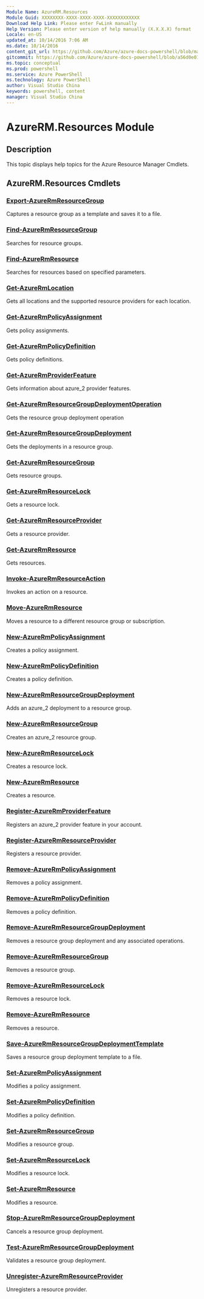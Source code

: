 ```yaml
---
Module Name: AzureRM.Resources
Module Guid: XXXXXXXX-XXXX-XXXX-XXXX-XXXXXXXXXXXX
Download Help Link: Please enter FwLink manually
Help Version: Please enter version of help manually (X.X.X.X) format
Locale: en-US
updated_at: 10/14/2016 7:06 AM
ms.date: 10/14/2016
content_git_url: https://github.com/Azure/azure-docs-powershell/blob/master/azureps-cmdlets-docs/ResourceManager/AzureRM.Resources/v1.0/CmdletMDs/AzureRM.Resources.md
gitcommit: https://github.com/Azure/azure-docs-powershell/blob/a56d0e01e65c2c33aa2af13dd29addc94ead6e88/azureps-cmdlets-docs/ResourceManager/AzureRM.Resources/v1.0/CmdletMDs/AzureRM.Resources.md
ms.topic: conceptual
ms.prod: powershell
ms.service: Azure PowerShell
ms.technology: Azure PowerShell
author: Visual Studio China
keywords: powershell, content
manager: Visual Studio China
---
```


# AzureRM.Resources Module
## Description
This topic displays help topics for the Azure Resource Manager Cmdlets. 

## AzureRM.Resources Cmdlets
### [Export-AzureRmResourceGroup](Export-AzureRmResourceGroup.md)
Captures a resource group as a template and saves it to a file.


### [Find-AzureRmResourceGroup](Find-AzureRmResourceGroup.md)
Searches for resource groups.


### [Find-AzureRmResource](Find-AzureRmResource.md)
Searches for resources based on specified parameters.


### [Get-AzureRmLocation](Get-AzureRmLocation.md)
Gets all locations and the supported resource providers for each location.


### [Get-AzureRmPolicyAssignment](Get-AzureRmPolicyAssignment.md)
Gets policy assignments.


### [Get-AzureRmPolicyDefinition](Get-AzureRmPolicyDefinition.md)
Gets policy definitions.


### [Get-AzureRmProviderFeature](Get-AzureRmProviderFeature.md)
Gets information about azure_2 provider features.


### [Get-AzureRmResourceGroupDeploymentOperation](Get-AzureRmResourceGroupDeploymentOperation.md)
Gets the resource group deployment operation


### [Get-AzureRmResourceGroupDeployment](Get-AzureRmResourceGroupDeployment.md)
Gets the deployments in a resource group.


### [Get-AzureRmResourceGroup](Get-AzureRmResourceGroup.md)
Gets resource groups.


### [Get-AzureRmResourceLock](Get-AzureRmResourceLock.md)
Gets a resource lock.


### [Get-AzureRmResourceProvider](Get-AzureRmResourceProvider.md)
Gets a resource provider.


### [Get-AzureRmResource](Get-AzureRmResource.md)
Gets resources.


### [Invoke-AzureRmResourceAction](Invoke-AzureRmResourceAction.md)
Invokes an action on a resource.


### [Move-AzureRmResource](Move-AzureRmResource.md)
Moves a resource to a different resource group or subscription.


### [New-AzureRmPolicyAssignment](New-AzureRmPolicyAssignment.md)
Creates a policy assignment.


### [New-AzureRmPolicyDefinition](New-AzureRmPolicyDefinition.md)
Creates a policy definition.


### [New-AzureRmResourceGroupDeployment](New-AzureRmResourceGroupDeployment.md)
Adds an azure_2 deployment to a resource group.


### [New-AzureRmResourceGroup](New-AzureRmResourceGroup.md)
Creates an azure_2 resource group.


### [New-AzureRmResourceLock](New-AzureRmResourceLock.md)
Creates a resource lock.


### [New-AzureRmResource](New-AzureRmResource.md)
Creates a resource.


### [Register-AzureRmProviderFeature](Register-AzureRmProviderFeature.md)
Registers an azure_2 provider feature in your account.


### [Register-AzureRmResourceProvider](Register-AzureRmResourceProvider.md)
Registers a resource provider.


### [Remove-AzureRmPolicyAssignment](Remove-AzureRmPolicyAssignment.md)
Removes a policy assignment.


### [Remove-AzureRmPolicyDefinition](Remove-AzureRmPolicyDefinition.md)
Removes a policy definition.


### [Remove-AzureRmResourceGroupDeployment](Remove-AzureRmResourceGroupDeployment.md)
Removes a resource group deployment and any associated operations.


### [Remove-AzureRmResourceGroup](Remove-AzureRmResourceGroup.md)
Removes a resource group.


### [Remove-AzureRmResourceLock](Remove-AzureRmResourceLock.md)
Removes a resource lock.


### [Remove-AzureRmResource](Remove-AzureRmResource.md)
Removes a resource.


### [Save-AzureRmResourceGroupDeploymentTemplate](Save-AzureRmResourceGroupDeploymentTemplate.md)
Saves a resource group deployment template to a file.


### [Set-AzureRmPolicyAssignment](Set-AzureRmPolicyAssignment.md)
Modifies a policy assignment.


### [Set-AzureRmPolicyDefinition](Set-AzureRmPolicyDefinition.md)
Modifies a policy definition.


### [Set-AzureRmResourceGroup](Set-AzureRmResourceGroup.md)
Modifies a resource group.


### [Set-AzureRmResourceLock](Set-AzureRmResourceLock.md)
Modifies a resource lock.


### [Set-AzureRmResource](Set-AzureRmResource.md)
Modifies a resource.


### [Stop-AzureRmResourceGroupDeployment](Stop-AzureRmResourceGroupDeployment.md)
Cancels a resource group deployment.


### [Test-AzureRmResourceGroupDeployment](Test-AzureRmResourceGroupDeployment.md)
Validates a resource group deployment.


### [Unregister-AzureRmResourceProvider](Unregister-AzureRmResourceProvider.md)
Unregisters a resource provider.



